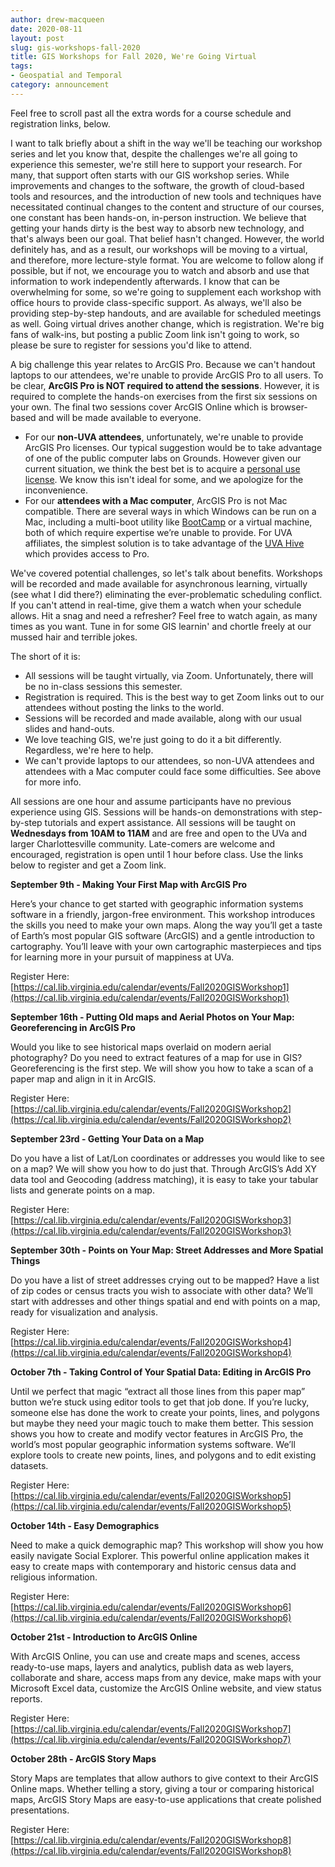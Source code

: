 ```yaml
---
author: drew-macqueen
date: 2020-08-11
layout: post
slug: gis-workshops-fall-2020
title: GIS Workshops for Fall 2020, We're Going Virtual
tags:
- Geospatial and Temporal
category: announcement
---
```


Feel free to scroll past all the extra words for a course schedule and registration links, below. 

I want to talk briefly about a shift in the way we'll be teaching our workshop series and let you know that, despite the challenges we're all going to experience this semester, we're still here to support your research. For many, that support often starts with our GIS workshop series. While improvements and changes to the software, the growth of cloud-based tools and resources, and the introduction of new tools and techniques have necessitated continual changes to the content and structure of our courses, one constant has been hands-on, in-person instruction. We believe that getting your hands dirty is the best way to absorb new technology, and that's always been our goal. That belief hasn't changed. However, the world definitely has, and as a result, our workshops will be moving to a virtual, and therefore, more lecture-style format. You are welcome to follow along if possible, but if not, we encourage you to watch and absorb and use that information to work independently afterwards. I know that can be overwhelming for some, so we're going to supplement each workshop with office hours to provide class-specific support. As always, we'll also be providing step-by-step handouts, and are available for scheduled meetings as well. Going virtual drives another change, which is registration. We're big fans of walk-ins, but posting a public Zoom link isn't going to work, so please be sure to register for sessions you'd like to attend.  

A big challenge this year relates to ArcGIS Pro. Because we can't handout laptops to our attendees, we're unable to provide ArcGIS Pro to all users. To be clear, **ArcGIS Pro is NOT required to attend the sessions**. However, it is required to complete the hands-on exercises from the first six sessions on your own. The final two sessions cover ArcGIS Online which is browser-based and will be made available to everyone. 

- For our **non-UVA attendees**, unfortunately, we're unable to provide ArcGIS Pro licenses. Our typical suggestion would be to take advantage of one of the public computer labs on Grounds. However given our current situation, we think the best bet is to acquire a [personal use license](https://www.esri.com/en-us/arcgis/products/arcgis-for-personal-use/overview). We know this isn't ideal for some, and we apologize for the inconvenience. 
- For our **attendees with a Mac computer**, ArcGIS Pro is not Mac compatible. There are several ways in which Windows can be run on a Mac, including a multi-boot utility like [BootCamp](https://support.apple.com/boot-camp) or a virtual machine, both of which require expertise we’re unable to provide. For UVA affiliates, the simplest solution is to take advantage of the [UVA Hive](https://virginia.service-now.com/its?id=itsweb_kb_article&sys_id=08be752cdb3157404f32fb671d9619bc) which provides access to Pro.

We've covered potential challenges, so let's talk about benefits. Workshops will be recorded and made available for asynchronous learning, virtually (see what I did there?) eliminating the ever-problematic scheduling conflict. If you can't attend in real-time, give them a watch when your schedule allows. Hit a snag and need a refresher? Feel free to watch again, as many times as you want. Tune in for some GIS learnin' and chortle freely at our mussed hair and terrible jokes. 
  
The short of it is:

- All sessions will be taught virtually, via Zoom. Unfortunately, there will be no in-class sessions this semester. 
- Registration is required. This is the best way to get Zoom links out to our attendees without posting the links to the world. 
- Sessions will be recorded and made available, along with our usual slides and hand-outs.
- We love teaching GIS, we're just going to do it a bit differently. Regardless, we're here to help.
- We can't provide laptops to our attendees, so non-UVA attendees and attendees with a Mac computer could face some difficulties. See above for more info. 

All sessions are one hour and assume participants have no previous experience using GIS.  Sessions will be hands-on demonstrations with step-by-step tutorials and expert assistance.  All sessions will be taught on **Wednesdays from 10AM to 11AM** and are free and open to the UVa and larger Charlottesville community. Late-comers are welcome and encouraged, registration is open until 1 hour before class. Use the links below to register and get a Zoom link. 

**September 9th - Making Your First Map with ArcGIS Pro**

Here’s your chance to get started with geographic information systems software in a friendly, jargon-free environment.  This workshop introduces the skills you need to make your own maps.  Along the way you’ll get a taste of Earth’s most popular GIS software (ArcGIS) and a gentle introduction to cartography. You’ll leave with your own cartographic masterpieces and tips for learning more in your pursuit of mappiness at UVa.

Register Here: [https://cal.lib.virginia.edu/calendar/events/Fall2020GISWorkshop1](https://cal.lib.virginia.edu/calendar/events/Fall2020GISWorkshop1)

**September 16th - Putting Old maps and Aerial Photos on Your Map: Georeferencing in ArcGIS Pro**

Would you like to see historical maps overlaid on modern aerial photography?  Do you need to extract features of a map for use in GIS?  Georeferencing is the first step.  We will show you how to take a scan of a paper map and align in it in ArcGIS.

Register Here: [https://cal.lib.virginia.edu/calendar/events/Fall2020GISWorkshop2](https://cal.lib.virginia.edu/calendar/events/Fall2020GISWorkshop2)

**September 23rd - Getting Your Data on a Map**

Do you have a list of Lat/Lon coordinates or addresses you would like to see on a map?  We will show you how to do just that.  Through ArcGIS’s Add XY data tool and Geocoding (address matching), it is easy to take your tabular lists and generate points on a map.

Register Here: [https://cal.lib.virginia.edu/calendar/events/Fall2020GISWorkshop3](https://cal.lib.virginia.edu/calendar/events/Fall2020GISWorkshop3)

**September 30th - Points on Your Map: Street Addresses and More Spatial Things**

Do you have a list of street addresses crying out to be mapped?  Have a list of zip codes or census tracts you wish to associate with other data?  We’ll start with addresses and other things spatial and end with points on a map, ready for visualization and analysis.

Register Here: [https://cal.lib.virginia.edu/calendar/events/Fall2020GISWorkshop4](https://cal.lib.virginia.edu/calendar/events/Fall2020GISWorkshop4)

**October 7th - Taking Control of Your Spatial Data: Editing in ArcGIS Pro**

Until we perfect that magic “extract all those lines from this paper map” button we’re stuck using editor tools to get that job done.  If you’re lucky, someone else has done the work to create your points, lines, and polygons but maybe they need your magic touch to make them better.  This session shows you how to create and modify vector features in ArcGIS Pro, the world’s most popular geographic information systems software.  We’ll explore tools to create new points, lines, and polygons and to edit existing datasets.  

Register Here: [https://cal.lib.virginia.edu/calendar/events/Fall2020GISWorkshop5](https://cal.lib.virginia.edu/calendar/events/Fall2020GISWorkshop5)

**October 14th - Easy Demographics**

Need to make a quick demographic map?  This workshop will show you how easily navigate Social Explorer.  This powerful online application makes it easy to create maps with contemporary and historic census data and religious information.

Register Here: [https://cal.lib.virginia.edu/calendar/events/Fall2020GISWorkshop6](https://cal.lib.virginia.edu/calendar/events/Fall2020GISWorkshop6)

**October 21st - Introduction to ArcGIS Online**

With ArcGIS Online, you can use and create maps and scenes, access ready-to-use maps, layers and analytics, publish data as web layers, collaborate and share, access maps from any device, make maps with your Microsoft Excel data, customize the ArcGIS Online website, and view status reports.

Register Here: [https://cal.lib.virginia.edu/calendar/events/Fall2020GISWorkshop7](https://cal.lib.virginia.edu/calendar/events/Fall2020GISWorkshop7)

**October 28th - ArcGIS Story Maps**

Story Maps are templates that allow authors to give context to their ArcGIS Online maps.  Whether telling a story, giving a tour or comparing historical maps, ArcGIS Story Maps are easy-to-use applications that create polished presentations.

Register Here: [https://cal.lib.virginia.edu/calendar/events/Fall2020GISWorkshop8](https://cal.lib.virginia.edu/calendar/events/Fall2020GISWorkshop8)
